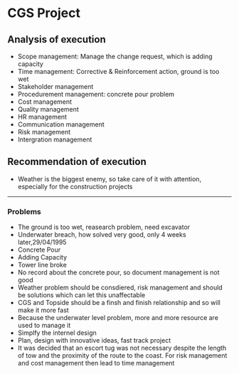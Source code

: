 # CGS Project
## Analysis of execution
- Scope management: Manage the change request, which is adding capacity
- Time management: Corrective & Reinforcement action, ground is too wet
- Stakeholder management
- Procedurement management: concrete pour problem
- Cost management
- Quality management
- HR management 
- Communication management
- Risk management
- Intergration management

## Recommendation of execution
- Weather is the biggest enemy, so take care of it with attention, especially for the construction projects
---
### Problems
- The ground is too wet, reasearch problem, need excavator
- Underwater breach, how solved very good, only 4 weeks later,29/04/1995
- Concrete Pour
- Adding Capacity
- Tower line broke
- No record about the concrete pour, so document management is not good
- Weather problem should be consdiered, risk management and should be solutions which can let this unaffectable
- CGS and Topside should be a finsh and finish relationship and so will make it more fast
- Because the underwater level problem, more and more resource are used to manage it
- Simplfy the internel design
- Plan, design with innovative ideas, fast track project
- It was decided that an escort tug was not necessary despite the length of tow and the proximity of the route to the coast. For risk management and cost management then lead to time management
